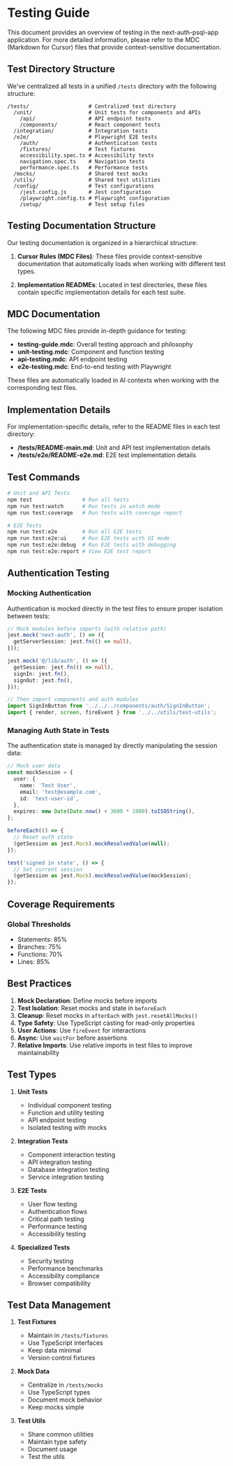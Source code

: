 # Testing Guide

This document provides an overview of testing in the next-auth-psql-app application. For more detailed information, please refer to the MDC (Markdown for Cursor) files that provide context-sensitive documentation.

## Test Directory Structure

We've centralized all tests in a unified `/tests` directory with the following structure:

```
/tests/                   # Centralized test directory
  /unit/                  # Unit tests for components and APIs
    /api/                 # API endpoint tests
    /components/          # React component tests
  /integration/           # Integration tests
  /e2e/                   # Playwright E2E tests
    /auth/                # Authentication tests
    /fixtures/            # Test fixtures
    accessibility.spec.ts # Accessibility tests
    navigation.spec.ts    # Navigation tests
    performance.spec.ts   # Performance tests
  /mocks/                 # Shared test mocks
  /utils/                 # Shared test utilities
  /config/                # Test configurations
    /jest.config.js       # Jest configuration
    /playwright.config.ts # Playwright configuration
    /setup/               # Test setup files
```

## Testing Documentation Structure

Our testing documentation is organized in a hierarchical structure:

1. **Cursor Rules (MDC Files)**: These files provide context-sensitive documentation that automatically loads when working with different test types.

2. **Implementation READMEs**: Located in test directories, these files contain specific implementation details for each test suite.

## MDC Documentation

The following MDC files provide in-depth guidance for testing:

- **testing-guide.mdc**: Overall testing approach and philosophy
- **unit-testing.mdc**: Component and function testing
- **api-testing.mdc**: API endpoint testing
- **e2e-testing.mdc**: End-to-end testing with Playwright

These files are automatically loaded in AI contexts when working with the corresponding test files.

## Implementation Details

For implementation-specific details, refer to the README files in each test directory:

- **/tests/README-main.md**: Unit and API test implementation details
- **/tests/e2e/README-e2e.md**: E2E test implementation details

## Test Commands

```bash
# Unit and API Tests
npm test                # Run all tests
npm run test:watch      # Run tests in watch mode
npm run test:coverage   # Run tests with coverage report

# E2E Tests
npm run test:e2e        # Run all E2E tests
npm run test:e2e:ui     # Run E2E tests with UI mode
npm run test:e2e:debug  # Run E2E tests with debugging
npm run test:e2e:report # View E2E test report
```

## Authentication Testing

### Mocking Authentication

Authentication is mocked directly in the test files to ensure proper isolation between tests:

```typescript
// Mock modules before imports (with relative path)
jest.mock('next-auth', () => ({
  getServerSession: jest.fn(() => null),
}));

jest.mock('@/lib/auth', () => ({
  getSession: jest.fn(() => null),
  signIn: jest.fn(),
  signOut: jest.fn(),
}));

// Then import components and auth modules
import SignInButton from '../../../components/auth/SignInButton';
import { render, screen, fireEvent } from '../../utils/test-utils';
```

### Managing Auth State in Tests

The authentication state is managed by directly manipulating the session data:

```typescript
// Mock user data
const mockSession = {
  user: {
    name: 'Test User',
    email: 'test@example.com',
    id: 'test-user-id',
  },
  expires: new Date(Date.now() + 3600 * 1000).toISOString(),
};

beforeEach(() => {
  // Reset auth state
  (getSession as jest.Mock).mockResolvedValue(null);
});

test('signed in state', () => {
  // Set current session
  (getSession as jest.Mock).mockResolvedValue(mockSession);
});
```

## Coverage Requirements

### Global Thresholds

- Statements: 85%
- Branches: 75%
- Functions: 70%
- Lines: 85%

## Best Practices

1. **Mock Declaration**: Define mocks before imports
2. **Test Isolation**: Reset mocks and state in `beforeEach`
3. **Cleanup**: Reset mocks in `afterEach` with `jest.resetAllMocks()`
4. **Type Safety**: Use TypeScript casting for read-only properties
5. **User Actions**: Use `fireEvent` for interactions
6. **Async**: Use `waitFor` before assertions
7. **Relative Imports**: Use relative imports in test files to improve maintainability

## Test Types

1. **Unit Tests**

   - Individual component testing
   - Function and utility testing
   - API endpoint testing
   - Isolated testing with mocks

2. **Integration Tests**

   - Component interaction testing
   - API integration testing
   - Database integration testing
   - Service integration testing

3. **E2E Tests**

   - User flow testing
   - Authentication flows
   - Critical path testing
   - Performance testing
   - Accessibility testing

4. **Specialized Tests**
   - Security testing
   - Performance benchmarks
   - Accessibility compliance
   - Browser compatibility

## Test Data Management

1. **Test Fixtures**

   - Maintain in `/tests/fixtures`
   - Use TypeScript interfaces
   - Keep data minimal
   - Version control fixtures

2. **Mock Data**

   - Centralize in `/tests/mocks`
   - Use TypeScript types
   - Document mock behavior
   - Keep mocks simple

3. **Test Utils**
   - Share common utilities
   - Maintain type safety
   - Document usage
   - Test the utils
